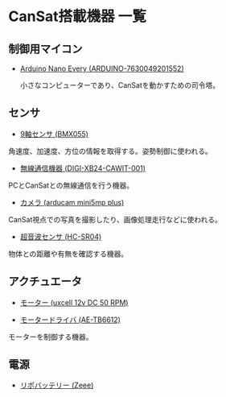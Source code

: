 # CanSat搭載機器 一覧

## 制御用マイコン
+ [Arduino Nano Every (ARDUINO-7630049201552) ](https://amazon.co.jp/Arduino-Nano-%E3%81%99%E3%81%B9%E3%81%A6%E3%81%AE%E3%83%98%E3%83%83%E3%83%80%E3%83%BC%E5%8F%96%E3%82%8A%E4%BB%98%E3%81%91%E3%80%82/dp/B07WWK29XF/ref=sr_1_2?__mk_ja_JP=%E3%82%AB%E3%82%BF%E3%82%AB%E3%83%8A&crid=1269XG8C56XL7&keywords=arduino+nano+every&qid=1697974911&sprefix=arduino+nano+every%2Caps%2C180&sr=8-2)

  小さなコンピューターであり、CanSatを動かすための司令塔。

## センサ
+ [9軸センサ (BMX055) ](https://akizukidenshi.com/catalog/g/gK-13010/)

角速度、加速度、方位の情報を取得する。姿勢制御に使われる。

+ [無線通信機器 (DIGI-XB24-CAWIT-001) ](https://www.amazon.co.jp/Digi-XBee-ZB%EF%BC%88S2C%EF%BC%89-%E3%83%AF%E3%82%A4%E3%83%A4%E3%83%BC%E3%82%A2%E3%83%B3%E3%83%86%E3%83%8A%E5%9E%8B-XB24CZ7WIT-004/dp/B07XFCTXR1/ref=sr_1_1?__mk_ja_JP=%E3%82%AB%E3%82%BF%E3%82%AB%E3%83%8A&crid=369JTSF90ZP7O&keywords=XBee+S2C+%2F+%E3%83%AF%E3%82%A4%E3%83%A4%E3%82%A2%E3%83%B3%E3%83%86%E3%83%8A%E5%9E%8B&qid=1684423177&sprefix=xbee+s2c+%2F+%E3%83%AF%E3%82%A4%E3%83%A4%E3%82%A2%E3%83%B3%E3%83%86%E3%83%8A%E5%9E%8B%2Caps%2C230&sr=8-1)

PCとCanSatとの無線通信を行う機器。

+ [カメラ (arducam mini5mp plus) ](https://www.amazon.co.jp/Arducam-B0068-Arduino-UNO-Mega2560%E3%83%9C%E3%83%BC%E3%83%89%E7%94%A8%E3%83%9F%E3%83%8B%E3%83%A2%E3%82%B8%E3%83%A5%E3%83%BC%E3%83%AB%E3%82%AB%E3%83%A1%E3%83%A9%E3%82%B7%E3%83%BC%E3%83%AB%E3%83%895MP%E3%83%97%E3%83%A9%E3%82%B9OV5642%E3%82%AB%E3%83%A1%E3%83%A9%E3%83%A2%E3%82%B8%E3%83%A5%E3%83%BC%E3%83%AB/dp/B013JUKZ48/ref=sr_1_1?crid=1FE6SHSO9BWUU&keywords=arducam+mini2+mp+plus&qid=1684216129&sprefix=%2Caps%2C149&sr=8-1)

CanSat視点での写真を撮影したり、画像処理走行などに使われる。

+ [超音波センサ (HC-SR04) ](https://akizukidenshi.com/catalog/g/gM-11009/)

物体との距離や有無を確認する機器。

## アクチュエータ
+ [モーター (uxcell 12v DC 50 RPM) ](https://www.amazon.co.jp/uxcell-%E3%82%AE%E3%83%A4%E3%83%A2%E3%83%BC%E3%82%BF%E3%83%BC-%E9%AB%98%E3%83%88%E3%83%AB%E3%82%AF%E3%82%AE%E3%82%A2%E3%83%A2%E3%83%BC%E3%82%BF-%E9%9B%BB%E6%B0%97%E3%83%A2%E3%83%BC%E3%82%BF%E3%83%BC-1%E5%80%8B%E5%85%A5%E3%82%8A/dp/B07GFHHTSL/ref=sr_1_8?__mk_ja_JP=%E3%82%AB%E3%82%BF%E3%82%AB%E3%83%8A&crid=2B60XBAP022OT&keywords=uxcell+%E3%82%AE%E3%82%A2%E3%83%A2%E3%83%BC%E3%82%BF%E3%83%BC+12v&qid=1697646338&sprefix=uxcell+%E3%82%AE%E3%82%A2%E3%83%A2%E3%83%BC%E3%82%BF%E3%83%BC+12v%2Caps%2C151&sr=8-8)

+ [モータードライバ (AE-TB6612) ](https://akizukidenshi.com/catalog/g/gK-11219/)

モーターを制御する機器。

## 電源
+ [リポバッテリー (Zeee) ](https://www.amazon.co.jp/Zeee-2200mAh-%E3%83%A9%E3%82%B8%E3%82%B3%E3%83%B3%E8%A3%BD%E5%93%81%E3%83%90%E3%83%83%E3%83%86%E3%83%AA%E3%83%BC-RC%E3%83%98%E3%83%AA%E3%82%B3%E3%83%97%E3%82%BF%E3%83%BC%E7%94%A8-%E3%83%89%E3%83%AD%E3%83%BC%E3%83%B3%E7%94%A8%E3%81%AA%E3%81%A9%EF%BC%882%E3%83%91%E3%83%83%E3%82%AF%EF%BC%89/dp/B08XQJRFFF/ref=sr_1_4_sspa?crid=3UPZCCQ8JFUYU&keywords=%E3%83%AA%E3%83%9D%E3%83%90%E3%83%83%E3%83%86%E3%83%AA%E3%83%BC+7.4v&qid=1697921139&sprefix=%E3%83%AA%E3%83%9D%E3%83%90%E3%83%83%E3%83%86%E3%83%AA%E3%83%BC%2Caps%2C223&sr=8-4-spons&sp_csd=d2lkZ2V0TmFtZT1zcF9hdGY&psc=1)

